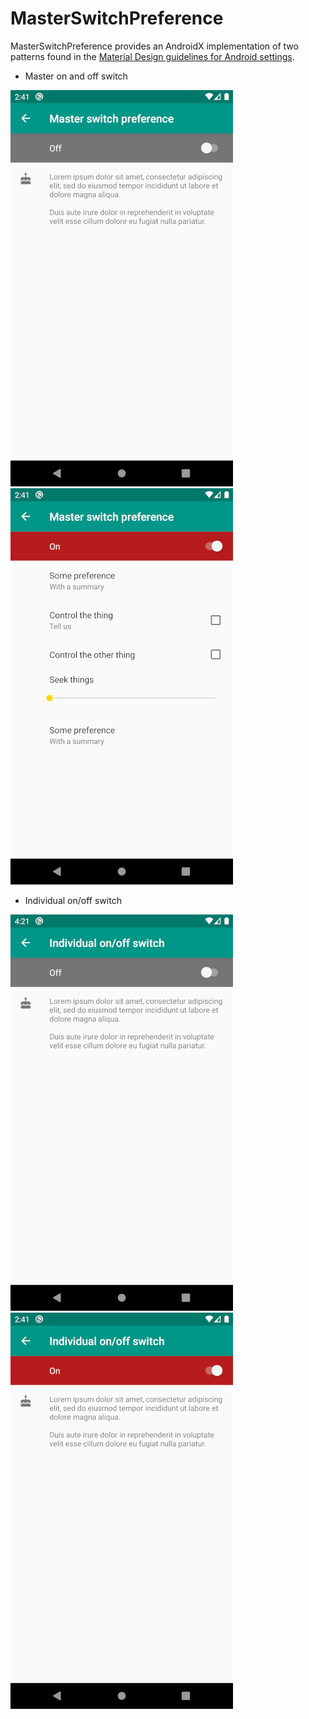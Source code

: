 # MasterSwitchPreference

MasterSwitchPreference provides an AndroidX implementation of two patterns found in the [Material Design guidelines for Android settings](https://material.io/design/platform-guidance/android-settings.html#label-and-secondary-text). 

  - Master on and off switch
  
![](screens/3.png)&nbsp;&nbsp;&nbsp;&nbsp;&nbsp;&nbsp;![](screens/2.png)   

  - Individual on/off switch
  
  ![](screens/1.png)&nbsp;&nbsp;&nbsp;&nbsp;&nbsp;&nbsp;![](screens/4.png) 
